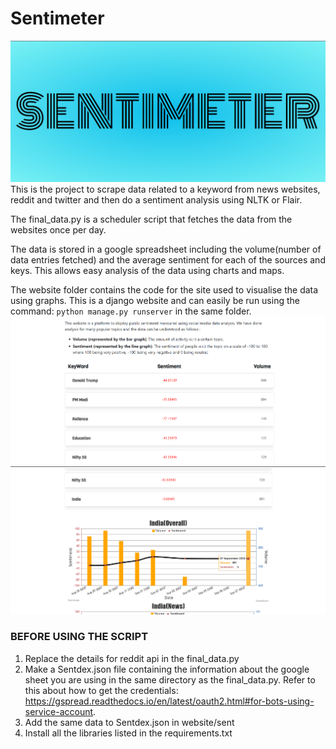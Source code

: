 # Sentimeter
![](./images/front.png)
This is the project to scrape data related to a keyword from news websites, reddit and twitter and then do a sentiment analysis using NLTK or Flair.

The final_data.py is a scheduler script that fetches the data from the websites once per day. 

The data is stored in a google spreadsheet including the volume(number of data entries fetched) and the average sentiment for each of the sources and keys. This allows easy analysis of the data using charts and maps.

The website folder contains the code for the site used to visualise the data using graphs. This is a django website and can easily be run using the command: `python manage.py runserver` in the same folder.
![](./images/list.png)
![](./images/graphs.png)
### BEFORE USING THE SCRIPT
1. Replace the details for reddit api in the final_data.py
2. Make a Sentdex.json file containing the information about the google sheet you are using in the same directory as the final_data.py. 
    Refer to this about how to get the credentials: https://gspread.readthedocs.io/en/latest/oauth2.html#for-bots-using-service-account.
3. Add the same data to Sentdex.json in website/sent
4. Install all the libraries listed in the requirements.txt
